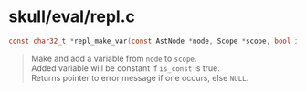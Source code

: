 # skull/eval/repl.c

```c
const char32_t *repl_make_var(const AstNode *node, Scope *scope, bool is_const)
```

> Make and add a variable from `node` to `scope`.
> \
> Added variable will be constant if `is_const` is true.
> \
> Returns pointer to error message if one occurs, else `NULL`.

